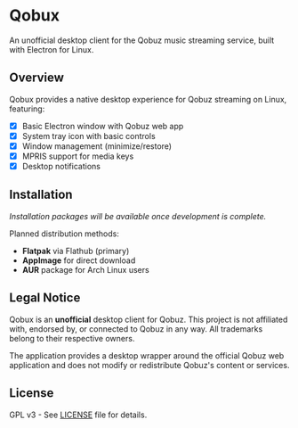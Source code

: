 # Qobux

An unofficial desktop client for the Qobuz music streaming service, built with Electron for Linux.

## Overview

Qobux provides a native desktop experience for Qobuz streaming on Linux, featuring:

- [x] Basic Electron window with Qobuz web app
- [x] System tray icon with basic controls  
- [x] Window management (minimize/restore)
- [x] MPRIS support for media keys
- [x] Desktop notifications

## Installation

*Installation packages will be available once development is complete.*

Planned distribution methods:
- **Flatpak** via Flathub (primary)
- **AppImage** for direct download
- **AUR** package for Arch Linux users


## Legal Notice

Qobux is an **unofficial** desktop client for Qobuz. This project is not affiliated with, endorsed by, or connected to Qobuz in any way. All trademarks belong to their respective owners.

The application provides a desktop wrapper around the official Qobuz web application and does not modify or redistribute Qobuz's content or services.

## License

GPL v3 - See [LICENSE](LICENSE) file for details.

